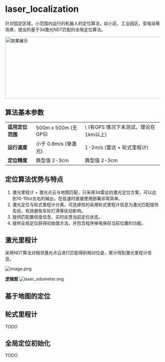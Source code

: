 # laser_localization

针对固定区域，小范围内运行的机器人的定位算法，如小区、工业园区，变电站等场景，提出的基于3d激光NDT匹配的全局定位算法。


 [<img src="https://user-images.githubusercontent.com/50650063/199487864-d3f48906-44dc-4baf-8523-500bca800770.png" width = "600" height = "200" alt="效果展示" align=center />](https://www.bilibili.com/video/BV12P4y1m7nH/?spm_id_from=333.999.0.0&vd_source=4dd69fa6d40221a0fa0733def5c4708a)


## 算法基本参数 

|            |                    |                          |
|------------|--------------------|--------------------------|
| **适用定位范围** | 500m x 500m (无GPS) | \ (有GPS 情况下未测试，理论在1km以上) |  
| **运行速度**   | 小于 0.8m/s (单激光)    | 1-2m/s (雷达 + 轮式里程计)      |   
| **定位精度**   | 典型值 2-3cm          | 典型值 2-3cm                |  


## 定位算法优势与特点

1. 激光里程计 + 激光点云与地图匹配，只采用3d雷达的激光定位方案，可以达到10-15hz左右的输出，在低速时直接使用部署非常简单。
2. 激光定位与轮式里程计分离，可选择性的采用轮式里程计信息为激光匹配提供先验，有效避免车轮打滑等扰动影响。
3. 提供匹配置信度信息，实时反馈当前定位状态。
4. 提供全局定位获得初始值方法，并包含程序掉电保存当前位置的功能。

## 激光里程计

采用NDT算法对相邻激光点云进行匹配得到相对位姿，累计得到激光里程计信息。

![image.png](http://www.static.linyicheng.com.cn/articles/801686ad3353336c27228b273f1c7778.png)

**逻辑图**
![laser_odometer.svg](http://www.static.linyicheng.com.cn/articles/cf02b00d9bd136a591474fbe3b780701.svg)

## 基于地图的定位


## 轮式里程计

TODO

## 全局定位初始化

TODO
